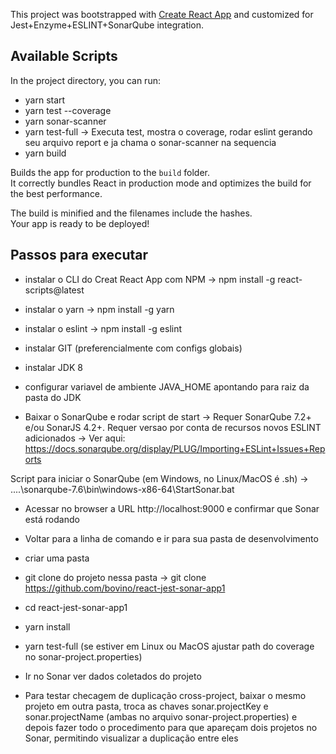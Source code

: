 This project was bootstrapped with [Create React App](https://github.com/facebook/create-react-app) and customized for Jest+Enzyme+ESLINT+SonarQube integration.

## Available Scripts

In the project directory, you can run:

- yarn start
- yarn test --coverage
- yarn sonar-scanner
- yarn test-full -> Executa test, mostra o coverage, rodar eslint gerando seu arquivo report e ja chama o sonar-scanner na sequencia
- yarn build

Builds the app for production to the `build` folder.<br>
It correctly bundles React in production mode and optimizes the build for the best performance.

The build is minified and the filenames include the hashes.<br>
Your app is ready to be deployed!

## Passos para executar

- instalar o CLI do Creat React App com NPM -> npm install -g react-scripts@latest

- instalar o yarn -> npm install -g yarn

- instalar o eslint -> npm install -g eslint

- instalar GIT (preferencialmente com configs globais)

- instalar JDK 8 

- configurar variavel de ambiente JAVA_HOME apontando para raiz da pasta do JDK

- Baixar o SonarQube e rodar script de start -> Requer SonarQube 7.2+ e/ou SonarJS 4.2+.
Requer versao por conta de recursos novos ESLINT adicionados -> 
Ver aqui: https://docs.sonarqube.org/display/PLUG/Importing+ESLint+Issues+Reports

Script para iniciar o SonarQube (em Windows, no Linux/MacOS é .sh) -> 
....\sonarqube-7.6\bin\windows-x86-64\StartSonar.bat

- Acessar no browser a URL http://localhost:9000 e confirmar que Sonar está rodando

- Voltar para a linha de comando e ir para sua pasta de desenvolvimento

- criar uma pasta

- git clone do projeto nessa pasta -> git clone https://github.com/bovino/react-jest-sonar-app1

- cd react-jest-sonar-app1

- yarn install

- yarn test-full (se estiver em Linux ou MacOS ajustar path do coverage no sonar-project.properties)

- Ir no Sonar ver dados coletados do projeto

- Para testar checagem de duplicação cross-project, baixar o mesmo projeto em outra pasta, troca as chaves sonar.projectKey e sonar.projectName (ambas no arquivo sonar-project.properties) 
e depois fazer todo o procedimento para que apareçam dois projetos no Sonar, permitindo visualizar a duplicação entre eles